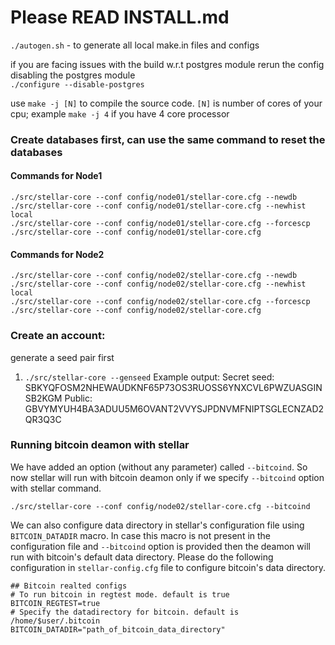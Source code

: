 # Please READ INSTALL.md  
  
`./autogen.sh` - to generate all local make.in files and configs  
  
if you are facing issues with the build w.r.t postgres module rerun the config disabling the postgres module  
`./configure --disable-postgres`   
  
use `make -j [N]` to compile the source code. `[N]` is number of cores of your cpu; example `make -j 4` if you have 4 core processor  

  
### Create databases first, can use the same command to reset the databases  

#### Commands for Node1
`./src/stellar-core --conf config/node01/stellar-core.cfg --newdb`  
`./src/stellar-core --conf config/node01/stellar-core.cfg --newhist local`    
`./src/stellar-core --conf config/node01/stellar-core.cfg --forcescp`   
`./src/stellar-core --conf config/node01/stellar-core.cfg`  
  
#### Commands for Node2
`./src/stellar-core --conf config/node02/stellar-core.cfg --newdb`  
`./src/stellar-core --conf config/node02/stellar-core.cfg --newhist local`     
`./src/stellar-core --conf config/node02/stellar-core.cfg --forcescp`   
`./src/stellar-core --conf config/node02/stellar-core.cfg`   
  
### Create an account:  
generate a seed pair first  
1. `./src/stellar-core --genseed`
Example output: Secret seed: SBKYQFOSM2NHEWAUDKNF65P73OS3RUOSS6YNXCVL6PWZUASGINSB2KGM
				Public: GBVYMYUH4BA3ADUU5M6OVANT2VVYSJPDNVMFNIPTSGLECNZAD2QR3Q3C

### Running bitcoin deamon with stellar

We have added an option (without any parameter) called `--bitcoind`. So now stellar will run with bitcoin deamon only if we specify `--bitcoind` option with stellar command.

```
./src/stellar-core --conf config/node02/stellar-core.cfg --bitcoind
```

We can also configure data directory in stellar's configuration file using `BITCOIN_DATADIR` macro. In case this macro is not present in the configuration file and `--bitcoind` option is provided then the deamon will run with bitcoin's default data directory. Please do the following configuration in `stellar-config.cfg` file to configure bitcoin's data directory.

```
## Bitcoin realted configs
# To run bitcoin in regtest mode. default is true
BITCOIN_REGTEST=true
# Specify the datadirectory for bitcoin. default is /home/$user/.bitcoin
BITCOIN_DATADIR="path_of_bitcoin_data_directory"
```


